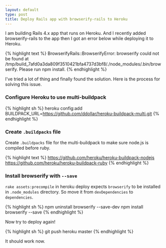 ```yaml
---
layout: default
type: post
title: Deploy Rails app with browserify-rails to Heroku
---
```


I am building Rails 4.x app that runs on Heroku. And I recently added browserify-rails to the app then I got an error below while deploying it to Heroku.

{% highlight text %}
BrowserifyRails::BrowserifyError: browserify could not be found at /tmp/build_7afd0a3da809f3510421bfa4737d3bf8/./node_modules/.bin/browserify. Please run npm install.
{% endhighlight %}

I\'ve tried a lot of thing and finally found the solution. Here is the process for solving this issue.

### Configure Heroku to use multi-buildpack
{% highlight sh %}
heroku config:add BUILDPACK_URL=https://github.com/ddollar/heroku-buildpack-multi.git
{% endhighlight %}

### Create `.buildpacks` file
Create `.buildpacks` file for the multi-buildpack to make sure node.js is compiled before ruby.

{% highlight text %}
https://github.com/heroku/heroku-buildpack-nodejs
https://github.com/heroku/heroku-buildpack-ruby
{% endhighlight %}

### Install browserify with `--save`

`rake assets:precompile` in heroku deploy expects `browserify` to be installed in `.node_modules` directory. So move it from `devDependencies` to `dependencies`.

{% highlight sh %}
npm uninstall browserify --save-dev
npm install browserify --save
{% endhighlight %}

Now try to deploy again!

{% highlight sh %}
git push heroku master
{% endhighlight %}

It should work now.

